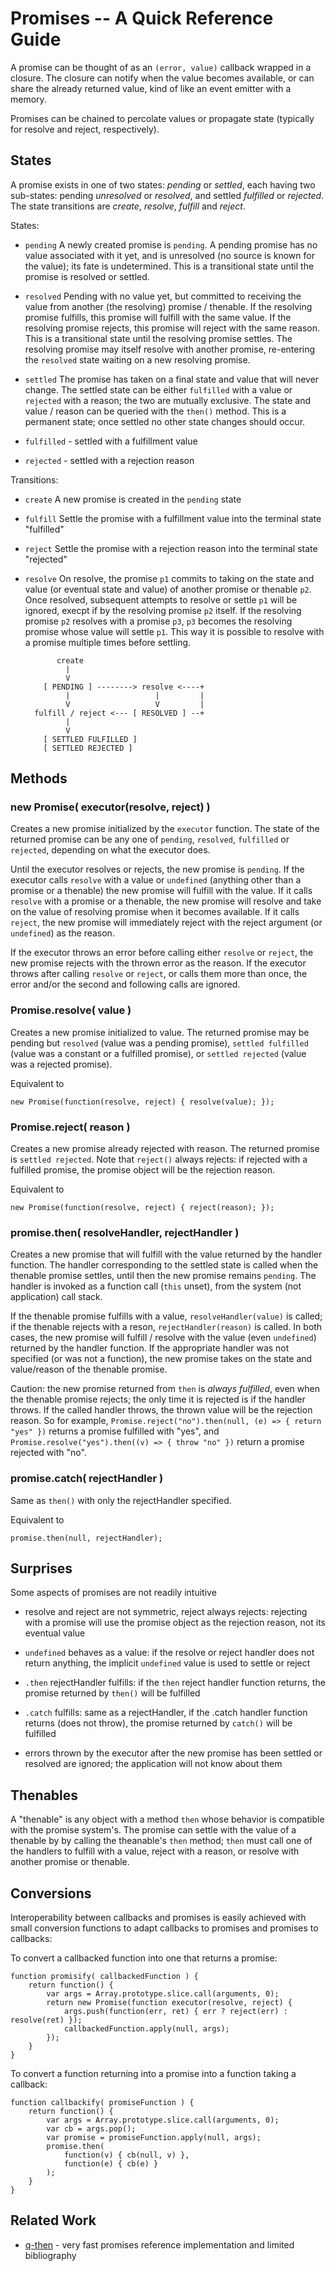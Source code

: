 # Promises -- A Quick Reference Guide

A promise can be thought of as an `(error, value)` callback wrapped in a closure.
The closure can notify when the value becomes available, or can share the already
returned value, kind of like an event emitter with a memory.

Promises can be chained to percolate values or propagate state (typically for
resolve and reject, respectively).

## States

A promise exists in one of two states:  _pending_ or _settled_, each having two
sub-states:  pending _unresolved_ or _resolved_, and settled _fulfilled_ or
_rejected_.  The state transitions are _create_, _resolve_, _fulfill_ and _reject_.

States:

- `pending` A newly created promise is `pending`. A pending promise has no value
   associated with it yet, and is unresolved (no source is known for the value); its
   fate is undetermined.  This is a transitional state until the promise is resolved
   or settled.

- `resolved` Pending with no value yet, but committed to receiving the value from
   another (the resolving) promise / thenable.  If the resolving promise fulfills,
   this promise will fulfill with the same value.  If the resolving promise rejects,
   this promise will reject with the same reason.  This is a transitional state until
   the resolving promise settles.  The resolving promise may itself resolve with
   another promise, re-entering the `resolved` state waiting on a new resolving
   promise.

- `settled` The promise has taken on a final state and value that will never change.
   The settled state can be either `fulfilled` with a value or `rejected` with a
   reason; the two are mutually exclusive.  The state and value / reason can be
   queried with the `then()` method.  This is a permanent state; once settled
   no other state changes should occur.

- `fulfilled` - settled with a fulfillment value

- `rejected` - settled with a rejection reason

Transitions:

- `create` A new promise is created in the `pending` state

- `fulfill` Settle the promise with a fulfillment value into the terminal state "fulfilled"

- `reject` Settle the promise with a rejection reason into the terminal state "rejected"

- `resolve` On resolve, the promise `p1` commits to taking on the state and value
   (or eventual state and value) of another promise or thenable `p2`.  Once resolved,
   subsequent attempts to resolve or settle `p1` will be ignored, execpt if by the
   resolving promise `p2` itself. If the resolving promise `p2` resolves with a
   promise `p3`, `p3` becomes the resolving promise whose value will settle `p1`.
   This way it is possible to resolve with a promise multiple times before settling.

             create
               |
               V
          [ PENDING ] --------> resolve <----+
               |                   |         |
               V                   V         |
        fulfill / reject <--- [ RESOLVED ] --+
               |
               V
          [ SETTLED FULFILLED ]
          [ SETTLED REJECTED ]


## Methods

### new Promise( executor(resolve, reject) )

Creates a new promise initialized by the `executor` function.  The state of the
returned promise can be any one of `pending`, `resolved`, `fulfilled` or `rejected`,
depending on what the executor does.

Until the executor resolves or rejects, the new promise is `pending`.  If the
executor calls `resolve` with a value or `undefined` (anything other than a promise
or a thenable) the new promise will fulfill with the value.  If it calls `resolve`
with a promise or a thenable, the new promise will resolve and take on the value of
resolving promise when it becomes available.  If it calls `reject`, the new promise
will immediately reject with the reject argument (or `undefined`) as the reason.

If the executor throws an error before calling either `resolve` or `reject`, the
new promise rejects with the thrown error as the reason.  If the executor throws
after calling `resolve` or `reject`, or calls them more than once, the error and/or
the second and following calls are ignored.

### Promise.resolve( value )

Creates a new promise initialized to value.  The returned promise may be pending but
`resolved` (value was a pending promise), `settled fulfilled` (value was a constant or
a fulfilled promise), or `settled rejected` (value was a rejected promise).

Equivalent to

    new Promise(function(resolve, reject) { resolve(value); });

### Promise.reject( reason )

Creates a new promise already rejected with reason.  The returned promise is
`settled rejected`.  Note that `reject()` always rejects:  if rejected with a
fulfilled promise, the promise object will be the rejection reason.

Equivalent to

    new Promise(function(resolve, reject) { reject(reason); });

### promise.then( resolveHandler, rejectHandler )

Creates a new promise that will fulfill with the value returned by the handler
function.  The handler corresponding to the settled state is called when the
thenable promise settles, until then the new promise remains `pending`.  The
handler is invoked as a function call (`this` unset), from the system (not
application) call stack.

If the thenable promise fulfills with a value, `resolveHandler(value)` is called;
if the thenable rejects with a reson, `rejectHandler(reason)` is called.  In both
cases, the new promise will fulfill / resolve with the value (even `undefined`)
returned by the handler function.  If the appropriate handler was not specified (or
was not a function), the new promise takes on the state and value/reason of the
thenable promise.

Caution: the new promise returned from `then` is _always_ _fulfilled_, even when the
thenable promise rejects; the only time it is rejected is if the handler throws.  If
the called handler throws, the thrown value will be the rejection reason.  So for
example, `Promise.reject("no").then(null, (e) => { return "yes" })` returns a promise
fulfilled with "yes", and `Promise.resolve("yes").then((v) => { throw "no" })` return
a promise rejected with "no".

### promise.catch( rejectHandler )

Same as `then()` with only the rejectHandler specified.

Equivalent to

    promise.then(null, rejectHandler);

## Surprises

Some aspects of promises are not readily intuitive

- resolve and reject are not symmetric, reject always rejects: rejecting with a promise
  will use the promise object as the rejection reason, not its eventual value

- `undefined` behaves as a value: if the resolve or reject handler does not return
  anything, the implicit `undefined` value is used to settle or reject

- `.then` rejectHandler fulfills: if the `then` reject handler function returns, the
  promise returned by `then()` will be fulfilled

- `.catch` fulfills: same as a rejectHandler, if the .catch handler function returns
  (does not throw), the promise returned by `catch()` will be fulfilled

- errors thrown by the executor after the new promise has been settled or resolved
  are ignored; the application will not know about them


## Thenables

A "thenable" is any object with a method `then` whose behavior is compatible with the
promise system's.  The promise can settle with the value of a thenable by by calling
the theanable's `then` method; `then` must call one of the handlers to fulfill with a
value, reject with a reason, or resolve with another promise or thenable.


## Conversions

Interoperability between callbacks and promises is easily achieved with
small conversion functions to adapt callbacks to promises and promises to callbacks:

To convert a callbacked function into one that returns a promise:

    function promisify( callbackedFunction ) {
        return function() {
            var args = Array.prototype.slice.call(arguments, 0);
            return new Promise(function executor(resolve, reject) {
                args.push(function(err, ret) { err ? reject(err) : resolve(ret) });
                callbackedFunction.apply(null, args);
            });
        }
    }

To convert a function returning into a promise into a function taking a callback:

    function callbackify( promiseFunction ) {
        return function() {
            var args = Array.prototype.slice.call(arguments, 0);
            var cb = args.pop();
            var promise = promiseFunction.apply(null, args);
            promise.then(
                function(v) { cb(null, v) },
                function(e) { cb(e) }
            );
        }
    }

## Related Work

- [q-then](https://github.com/andrasq/node-q-then) - very fast promises reference implementation
  and limited bibliography
